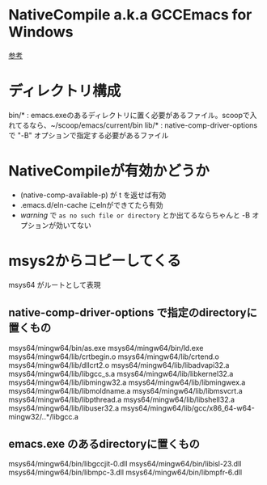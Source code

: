 # NativeCompile a.k.a GCCEmacs for Windows
[参考](https://misohena.jp/blog/2023-07-31-setup-emacs-29-1-for-windows.html)

# ディレクトリ構成
bin/* : emacs.exeのあるディレクトリに置く必要があるファイル。scoopで入れてるなら、~/scoop/emacs/current/bin
lib/* : native-comp-driver-options で "-B" オプションで指定する必要があるファイル

# NativeCompileが有効かどうか
- (native-comp-available-p) が t を返せば有効
- .emacs.d/eln-cache にelnができてたら有効
- *warning* で `as no such file or directory` とか出てるならちゃんと -B オプションが効いてない

# msys2からコピーしてくる
msys64 がルートとして表現

## native-comp-driver-options で指定のdirectoryに置くもの
msys64/mingw64/bin/as.exe
msys64/mingw64/bin/ld.exe
msys64/mingw64/lib/crtbegin.o
msys64/mingw64/lib/crtend.o
msys64/mingw64/lib/dllcrt2.o
msys64/mingw64/lib/libadvapi32.a
msys64/mingw64/lib/libgcc_s.a
msys64/mingw64/lib/libkernel32.a
msys64/mingw64/lib/libmingw32.a
msys64/mingw64/lib/libmingwex.a
msys64/mingw64/lib/libmoldname.a
msys64/mingw64/lib/libmsvcrt.a
msys64/mingw64/lib/libpthread.a
msys64/mingw64/lib/libshell32.a
msys64/mingw64/lib/libuser32.a
msys64/mingw64/lib/gcc/x86_64-w64-mingw32/*.*.*/libgcc.a

## emacs.exe のあるdirectoryに置くもの
msys64/mingw64/bin/libgccjit-0.dll
msys64/mingw64/bin/libisl-23.dll
msys64/mingw64/bin/libmpc-3.dll
msys64/mingw64/bin/libmpfr-6.dll
